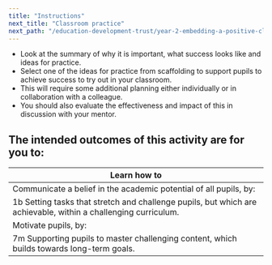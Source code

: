 ```yaml
---
title: "Instructions"
next_title: "Classroom practice"
next_path: "/education-development-trust/year-2-embedding-a-positive-climate-for-learning/autumn-week-3-ect-classroom-practice"
---
```


- Look at the summary of why it is important, what success looks like and ideas for practice.
- Select one of the ideas for practice from scaffolding to support pupils to achieve success to try out in your classroom.
- This will require some additional planning either individually or in collaboration with a colleague.
- You should also evaluate the effectiveness and impact of this in discussion with your mentor.

## The intended outcomes of this activity are for you to:

| Learn how to                                                                                                   |
| -------------------------------------------------------------------------------------------------------------- |
| Communicate a belief in the academic potential of all pupils, by:                                              |
| 1b Setting tasks that stretch and challenge pupils, but which are achievable, within a challenging curriculum. |
| Motivate pupils, by:                                                                                           |
| 7m Supporting pupils to master challenging content, which builds towards long-term goals.                      |
